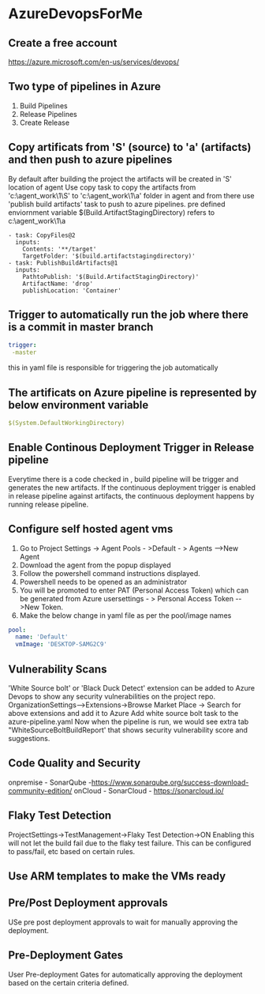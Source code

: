 # AzureDevopsForMe
## Create a free account 
https://azure.microsoft.com/en-us/services/devops/
## Two type of pipelines in Azure
1. Build Pipelines
2. Release Pipelines
3. Create Release
## Copy artificats from 'S' (source) to 'a' (artifacts) and then push to azure pipelines
By default after building the project the artifacts will be created in 'S' location of agent
Use copy task to copy the artifacts from 'c:\agent_work\1\S' to 'c:\agent_work\1\a' folder in agent and from there use 'publish build artifacts' task to push to azure pipelines.
pre defined enviornment variable $(Build.ArtifactStagingDirectory) refers to c:\agent_work\1\a
```
- task: CopyFiles@2
  inputs:
    Contents: '**/target'
    TargetFolder: '$(build.artifactstagingdirectory)'
- task: PublishBuildArtifacts@1
  inputs:
    PathtoPublish: '$(Build.ArtifactStagingDirectory)'
    ArtifactName: 'drop'
    publishLocation: 'Container'
```
## Trigger to automatically run the job where there is a commit in master branch
```yaml
trigger:
 -master
```
this in yaml file is responsible for triggering the job automatically

## The artificats on Azure pipeline is represented by below environment variable
```yaml
$(System.DefaultWorkingDirectory)
```

## Enable Continous Deployment Trigger in Release pipeline
Everytime there is a code checked in , build pipeline will be trigger and generates the new artifacts.
If the continuous deployment trigger is enabled in release pipeline against artifacts, the continuous deployment happens by running release pipeline.

## Configure self hosted agent vms
1. Go to Project Settings -> Agent Pools - >Default - > Agents -->New Agent
2. Download the agent from the popup displayed
3. Follow the powershell command instructions displayed.
4. Powershell needs to be opened as an administrator
5. You will be promoted to enter PAT (Personal Access Token) which can be generated from Azure usersettings - > Personal Access Token -->New Token.
5. Make the below change in yaml file as per the pool/image names
```yml
pool:
  name: 'Default'
  vmImage: 'DESKTOP-SAMG2C9'
```

## Vulnerability Scans
'White Source bolt' or 'Black Duck Detect' extension can be added to Azure Devops to show any security vulnerabilities on the project repo.
OrganizationSettings-->Extensions->Browse Market Place -> Search for above extensions and add it to Azure
Add white source bolt task to the azure-pipeline.yaml
Now when the pipeline is run, we would see extra tab "WhiteSourceBoltBuildReport' that shows security vulnerability score and suggestions.

## Code Quality and Security
onpremise - SonarQube -https://www.sonarqube.org/success-download-community-edition/
onCloud - SonarCloud - https://sonarcloud.io/

## Flaky Test Detection
ProjectSettings->TestManagement->Flaky Test Detection->ON
Enabling this will not let the build fail due to the flaky test failure. This can be configured to pass/fail, etc based on certain rules.

## Use ARM templates to make the VMs ready
## Pre/Post Deployment approvals
USe pre post deployment approvals to wait for manually approving the deployment.

## Pre-Deployment Gates
User Pre-deployment Gates for automatically approving the deployment based on the certain criteria defined.
